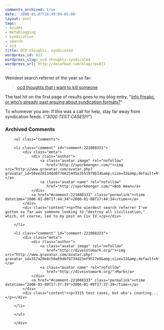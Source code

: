 ```yaml
---
comments_archived: true
date: '2006-01-07T16:49:04-05:00'
layout: post
tags:
- asides
- metablogging
- syndication
- search
- ocd
title: OCD thoughts, syndicated
wordpress_id: 817
wordpress_slug: ocd-thoughts-syndicated
wordpress_url: http://decafbad.com/blog/?p=817
---
```

Weirdest search referrer of the year so far:

> [ocd thoughts that i want to kill someone][srch]

The last hit on the first page of results goes to my blog entry, "[Info Freako, or who’s already past arguing about syndication formats?][ent]"  

To whomever you are: If this was a call for help, stay far away from syndication feeds.  (*"3000 TEST CASES!!!"*)

[ent]: http://www.decafbad.com/blog/2004/06/14/info_freako_or_whos_already_past_arguing_about_syndication_formats
[srch]: http://search.yahoo.com/search?p=ocd+thoughts+that+i+want+to+kill+someone&ei=UTF-8&fr=FP-tab-web-t&fl=0&x=wrt

<!-- tags: metablogging search ocd syndication -->

<div id="comments" class="comments archived-comments">
            <h3>Archived Comments</h3>
            
        <ul class="comments">
            
        <li class="comment" id="comment-221088331">
            <div class="meta">
                <div class="author">
                    <a class="avatar image" rel="nofollow" 
                       href="http://sporkmonger.com/"><img src="http://www.gravatar.com/avatar.php?gravatar_id=56ee28134dd0776825445e3551979b14&amp;size=32&amp;default=http://mediacdn.disqus.com/1320279820/images/noavatar32.png"/></a>
                    <a class="avatar name" rel="nofollow" 
                       href="http://sporkmonger.com/">Bob Aman</a>
                </div>
                <a href="#comment-221088331" class="permalink"><time datetime="2006-01-08T17:44:34">2006-01-08T17:44:34</time></a>
            </div>
            <div class="content"><p>The wierdest search referrer I've gotten so far was someone looking to "destroy all civilization," which, of course, led to my post on Civ IV.</p></div>
            
        </li>
    
        <li class="comment" id="comment-221088333">
            <div class="meta">
                <div class="author">
                    <a class="avatar image" rel="nofollow" 
                       href="http://diveintomark.org/"><img src="http://www.gravatar.com/avatar.php?gravatar_id=357a20e8c56e69d6f9734d23ef9517e8&amp;size=32&amp;default=http://mediacdn.disqus.com/1320279820/images/noavatar32.png"/></a>
                    <a class="avatar name" rel="nofollow" 
                       href="http://diveintomark.org/">Mark</a>
                </div>
                <a href="#comment-221088333" class="permalink"><time datetime="2006-01-09T17:37:39">2006-01-09T17:37:39</time></a>
            </div>
            <div class="content"><p>3315 test cases, but who's counting...</p></div>
            
        </li>
    
        </ul>
    
        </div>
    